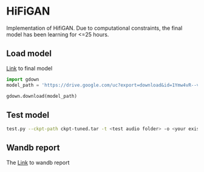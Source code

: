 # HiFiGAN

Implementation of HifiGAN. Due to computational constraints, the final model has been learning for <=25 hours.

## Load model

[Link](https://drive.google.com/uc?export=download&id=1Ymw4vR--v7uiWNcz2zstzZEoVYLrGJnp) to final model
```python
import gdown
model_path = 'https://drive.google.com/uc?export=download&id=1Ymw4vR--v7uiWNcz2zstzZEoVYLrGJnp'

gdown.download(model_path)
```

## Test model

```bash
test.py --ckpt-path ckpt-tuned.tar -t <test audio folder> -o <your existed output dir>
```

## Wandb report
The [Link](https://wandb.ai/diddone/neural_vocoder/reports/Hifigan--VmlldzozMjA4NTkz) to wandb report



